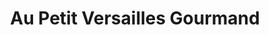 ---
title: "Au Petit Versailles Gourmand"
url: /valognes/au-petit-versailles-gourmand/
shop: Feinkost
---